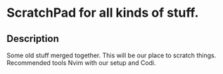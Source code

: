 # ScratchPad for all kinds of stuff.

## Description
Some old stuff merged together. This will be our place to scratch things.
Recommended tools Nvim with our setup and Codi.
